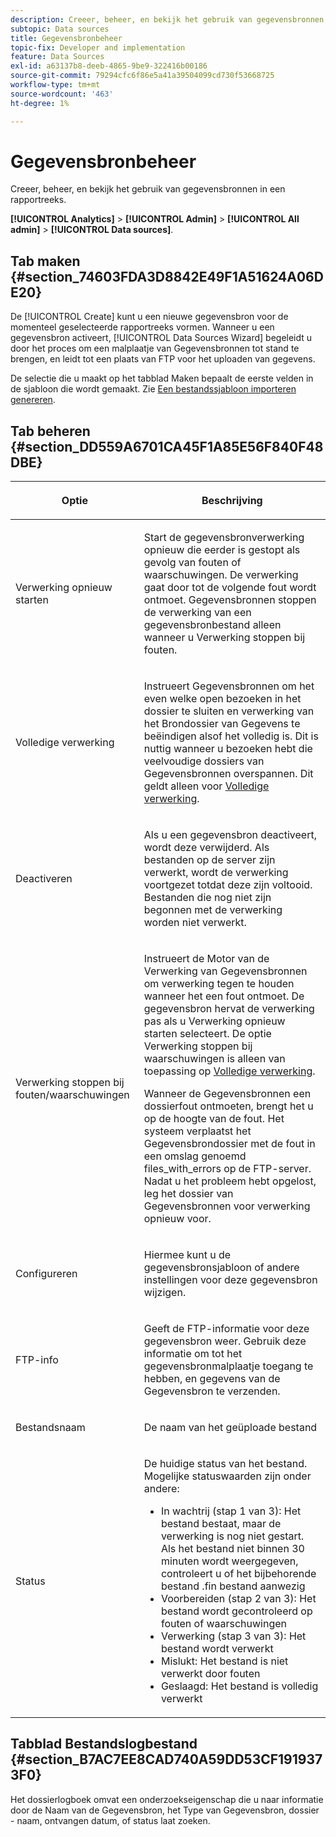 ```yaml
---
description: Creeer, beheer, en bekijk het gebruik van gegevensbronnen in een rapportreeks.
subtopic: Data sources
title: Gegevensbronbeheer
topic-fix: Developer and implementation
feature: Data Sources
exl-id: a63137b8-deeb-4865-9be9-322416b00186
source-git-commit: 79294cfc6f86e5a41a39504099cd730f53668725
workflow-type: tm+mt
source-wordcount: '463'
ht-degree: 1%

---
```


# Gegevensbronbeheer

Creeer, beheer, en bekijk het gebruik van gegevensbronnen in een rapportreeks.

**[!UICONTROL Analytics]** > **[!UICONTROL Admin]** > **[!UICONTROL All admin]** > **[!UICONTROL Data sources]**.

## Tab maken {#section_74603FDA3D8842E49F1A51624A06DE20}

De [!UICONTROL Create] kunt u een nieuwe gegevensbron voor de momenteel geselecteerde rapportreeks vormen. Wanneer u een gegevensbron activeert, [!UICONTROL Data Sources Wizard] begeleidt u door het proces om een malplaatje van Gegevensbronnen tot stand te brengen, en leidt tot een plaats van FTP voor het uploaden van gegevens.

De selectie die u maakt op het tabblad Maken bepaalt de eerste velden in de sjabloon die wordt gemaakt. Zie [Een bestandssjabloon importeren genereren](/help/import/c-data-sources/datasrc-template/t-datasrc-creating-data-sources-file.md).

## Tab beheren {#section_DD559A6701CA45F1A85E56F840F48DBE}

<table id="table_F74696EC855441328CFE0BF49C20D9B0"> 
 <thead> 
  <tr> 
   <th colname="col1" class="entry"> <p>Optie </p> </th> 
   <th colname="col2" class="entry"> <p>Beschrijving </p> </th> 
  </tr> 
 </thead>
 <tbody> 
  <tr> 
   <td colname="col1"> <p>Verwerking opnieuw starten </p> </td> 
   <td colname="col2"> <p>Start de gegevensbronverwerking opnieuw die eerder is gestopt als gevolg van fouten of waarschuwingen. De verwerking gaat door tot de volgende fout wordt ontmoet. Gegevensbronnen stoppen de verwerking van een gegevensbronbestand alleen wanneer u <span class="uicontrol"> Verwerking stoppen bij fouten</span>. </p> </td> 
  </tr> 
  <tr> 
   <td colname="col1"> <p>Volledige verwerking </p> </td> 
   <td colname="col2"> <p>Instrueert Gegevensbronnen om het even welke open bezoeken in het dossier te sluiten en verwerking van het Brondossier van Gegevens te beëindigen alsof het volledig is. Dit is nuttig wanneer u bezoeken hebt die veelvoudige dossiers van Gegevensbronnen overspannen. Dit geldt alleen voor <a href="/help/import/c-data-sources/c-datasrc-types/datasrc-full-processing.md"   > Volledige verwerking</a>. </p> </td> 
  </tr> 
  <tr> 
   <td colname="col1"> <p>Deactiveren </p> </td> 
   <td colname="col2"> <p> Als u een gegevensbron deactiveert, wordt deze verwijderd. Als bestanden op de server zijn verwerkt, wordt de verwerking voortgezet totdat deze zijn voltooid. Bestanden die nog niet zijn begonnen met de verwerking worden niet verwerkt. </p> </td> 
  </tr> 
  <tr> 
   <td colname="col1"> <p>Verwerking stoppen bij fouten/waarschuwingen </p> </td> 
   <td colname="col2"> <p> Instrueert de Motor van de Verwerking van Gegevensbronnen om verwerking tegen te houden wanneer het een fout ontmoet. De gegevensbron hervat de verwerking pas als u Verwerking opnieuw starten selecteert. De optie Verwerking stoppen bij waarschuwingen is alleen van toepassing op <a href="/help/import/c-data-sources/c-datasrc-types/datasrc-full-processing.md"   > Volledige verwerking</a>. </p> <p>Wanneer de Gegevensbronnen een dossierfout ontmoeten, brengt het u op de hoogte van de fout. Het systeem verplaatst het Gegevensbrondossier met de fout in een omslag genoemd <span class="filepath"> files_with_errors</span> op de FTP-server. Nadat u het probleem hebt opgelost, leg het dossier van Gegevensbronnen voor verwerking opnieuw voor. </p> </td> 
  </tr> 
  <tr> 
   <td colname="col1"> <p>Configureren </p> </td> 
   <td colname="col2"> <p>Hiermee kunt u de gegevensbronsjabloon of andere instellingen voor deze gegevensbron wijzigen. </p> </td> 
  </tr> 
  <tr> 
   <td colname="col1"> <p>FTP-info </p> </td> 
   <td colname="col2"> <p>Geeft de FTP-informatie voor deze gegevensbron weer. Gebruik deze informatie om tot het gegevensbronmalplaatje toegang te hebben, en gegevens van de Gegevensbron te verzenden. </p> </td> 
  </tr> 
  <tr> 
   <td colname="col1"> <p>Bestandsnaam </p> </td> 
   <td colname="col2"> <p>De naam van het geüploade bestand </p> </td> 
  </tr> 
  <tr> 
   <td colname="col1"> <p>Status </p> </td> 
   <td colname="col2"> <p> De huidige status van het bestand. Mogelijke statuswaarden zijn onder andere: </p> 
    <ul id="ul_56A0BF8C1BE249F6BB39B0D11DA3997F"> 
     <li id="li_BAB359E08EDE4E0298C0362258789603">In wachtrij (stap 1 van 3): Het bestand bestaat, maar de verwerking is nog niet gestart. Als het bestand niet binnen 30 minuten wordt weergegeven, controleert u of het bijbehorende bestand <span class="filepath"> .fin</span> bestand aanwezig </li> 
     <li id="li_A09A14F42CB74F01B694799740B3DA17">Voorbereiden (stap 2 van 3): Het bestand wordt gecontroleerd op fouten of waarschuwingen </li> 
     <li id="li_793FDCDB64CF434D82CAF5B6E9BDE557">Verwerking (stap 3 van 3): Het bestand wordt verwerkt </li> 
     <li id="li_1D8C4B241FF0453EAF7DDFD8354C5573">Mislukt: Het bestand is niet verwerkt door fouten </li> 
     <li id="li_A52507602FB4492B83A70AF6449A539A">Geslaagd: Het bestand is volledig verwerkt </li> 
    </ul> </td> 
  </tr> 
 </tbody> 
</table>

## Tabblad Bestandslogbestand {#section_B7AC7EE8CAD740A59DD53CF1919373F0}

Het dossierlogboek omvat een onderzoekseigenschap die u naar informatie door de Naam van de Gegevensbron, het Type van Gegevensbron, dossier - naam, ontvangen datum, of status laat zoeken.
